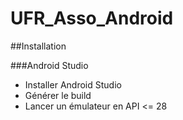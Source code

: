 # UFR_Asso_Android

##Installation

###Android Studio
- Installer Android Studio
- Générer le build
- Lancer un émulateur en API <= 28
